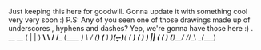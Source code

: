 Just keeping this here for goodwill. Gonna update it with something cool very very soon :)
P.S: Any of you seen one of those drawings made up of underscores , hyphens and dashes? Yep, we're gonna have those here :)
.     __                 __
     (  |               |  )
  ____\  \             /  /_____
 (____ _) \           /   (_____)
 (_____ ) _)__(-̮-)__(_  ( _____)
 (__ ___)  )  |___|  (   (_  ___)
  (_____)__/  /_/\_\  \__(____)
